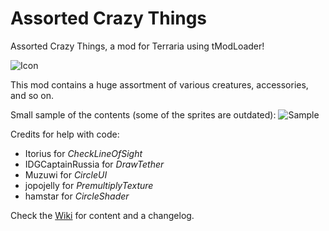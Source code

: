 # Assorted Crazy Things
Assorted Crazy Things, a mod for Terraria using tModLoader!

![Icon](https://raw.githubusercontent.com/Werebearguy/AssortedCrazyThings/master/icon.png)

This mod contains a huge assortment of various creatures, accessories, and so on.

Small sample of the contents (some of the sprites are outdated):
![Sample](https://raw.githubusercontent.com/Werebearguy/AssortedCrazyThings/master/sample.png)

Credits for help with code:
 * Itorius for *CheckLineOfSight*
 * IDGCaptainRussia for *DrawTether*
 * Muzuwi for *CircleUI*
 * jopojelly for *PremultiplyTexture*
 * hamstar for *CircleShader*

Check the [Wiki](https://github.com/Werebearguy/AssortedCrazyThings/wiki) for content and a changelog.
